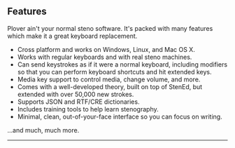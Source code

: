 ## Features <!-- {docsify-ignore} -->

Plover ain't your normal steno software. It's packed with many features which make it a great keyboard replacement.

- Cross platform and works on Windows, Linux, and Mac OS X.
- Works with regular keyboards and with real steno machines.
- Can send keystrokes as if it were a normal keyboard, including modifiers so that you can perform keyboard shortcuts and hit extended keys.
- Media key support to control media, change volume, and more.
- Comes with a well-developed theory, built on top of StenEd, but extended with over 50,000 new strokes.
- Supports JSON and RTF/CRE dictionaries.
- Includes training tools to help learn stenography.
- Minimal, clean, out-of-your-face interface so you can focus on writing.

...and much, much more.

--------------------

